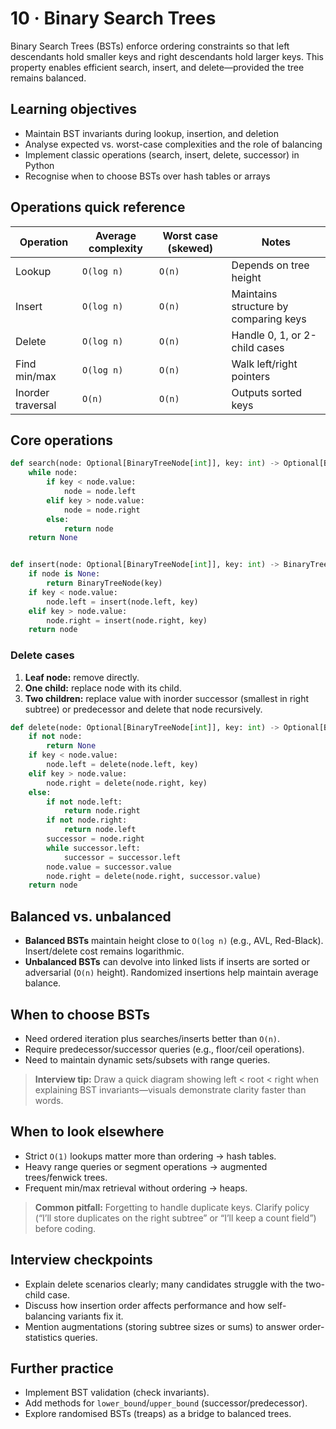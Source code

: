 # 10 · Binary Search Trees

Binary Search Trees (BSTs) enforce ordering constraints so that left descendants hold smaller keys and right descendants hold larger keys. This property enables efficient search, insert, and delete—provided the tree remains balanced.

## Learning objectives
- Maintain BST invariants during lookup, insertion, and deletion
- Analyse expected vs. worst-case complexities and the role of balancing
- Implement classic operations (search, insert, delete, successor) in Python
- Recognise when to choose BSTs over hash tables or arrays

## Operations quick reference

| Operation | Average complexity | Worst case (skewed) | Notes |
| --- | --- | --- | --- |
| Lookup | `O(log n)` | `O(n)` | Depends on tree height |
| Insert | `O(log n)` | `O(n)` | Maintains structure by comparing keys |
| Delete | `O(log n)` | `O(n)` | Handle 0, 1, or 2-child cases |
| Find min/max | `O(log n)` | `O(n)` | Walk left/right pointers |
| Inorder traversal | `O(n)` | `O(n)` | Outputs sorted keys |

## Core operations

```python
def search(node: Optional[BinaryTreeNode[int]], key: int) -> Optional[BinaryTreeNode[int]]:
    while node:
        if key < node.value:
            node = node.left
        elif key > node.value:
            node = node.right
        else:
            return node
    return None


def insert(node: Optional[BinaryTreeNode[int]], key: int) -> BinaryTreeNode[int]:
    if node is None:
        return BinaryTreeNode(key)
    if key < node.value:
        node.left = insert(node.left, key)
    elif key > node.value:
        node.right = insert(node.right, key)
    return node
```

### Delete cases
1. **Leaf node:** remove directly.
2. **One child:** replace node with its child.
3. **Two children:** replace value with inorder successor (smallest in right subtree) or predecessor and delete that node recursively.

```python
def delete(node: Optional[BinaryTreeNode[int]], key: int) -> Optional[BinaryTreeNode[int]]:
    if not node:
        return None
    if key < node.value:
        node.left = delete(node.left, key)
    elif key > node.value:
        node.right = delete(node.right, key)
    else:
        if not node.left:
            return node.right
        if not node.right:
            return node.left
        successor = node.right
        while successor.left:
            successor = successor.left
        node.value = successor.value
        node.right = delete(node.right, successor.value)
    return node
```

## Balanced vs. unbalanced
- **Balanced BSTs** maintain height close to `O(log n)` (e.g., AVL, Red-Black). Insert/delete cost remains logarithmic.
- **Unbalanced BSTs** can devolve into linked lists if inserts are sorted or adversarial (`O(n)` height). Randomized insertions help maintain average balance.

## When to choose BSTs
- Need ordered iteration plus searches/inserts better than `O(n)`.
- Require predecessor/successor queries (e.g., floor/ceil operations).
- Need to maintain dynamic sets/subsets with range queries.

> **Interview tip:** Draw a quick diagram showing left < root < right when explaining BST invariants—visuals demonstrate clarity faster than words.

## When to look elsewhere
- Strict `O(1)` lookups matter more than ordering → hash tables.
- Heavy range queries or segment operations → augmented trees/fenwick trees.
- Frequent min/max retrieval without ordering → heaps.

> **Common pitfall:** Forgetting to handle duplicate keys. Clarify policy (“I’ll store duplicates on the right subtree” or “I’ll keep a count field”) before coding.

## Interview checkpoints
- Explain delete scenarios clearly; many candidates struggle with the two-child case.
- Discuss how insertion order affects performance and how self-balancing variants fix it.
- Mention augmentations (storing subtree sizes or sums) to answer order-statistics queries.

## Further practice
- Implement BST validation (check invariants).
- Add methods for `lower_bound`/`upper_bound` (successor/predecessor).
- Explore randomised BSTs (treaps) as a bridge to balanced trees.
